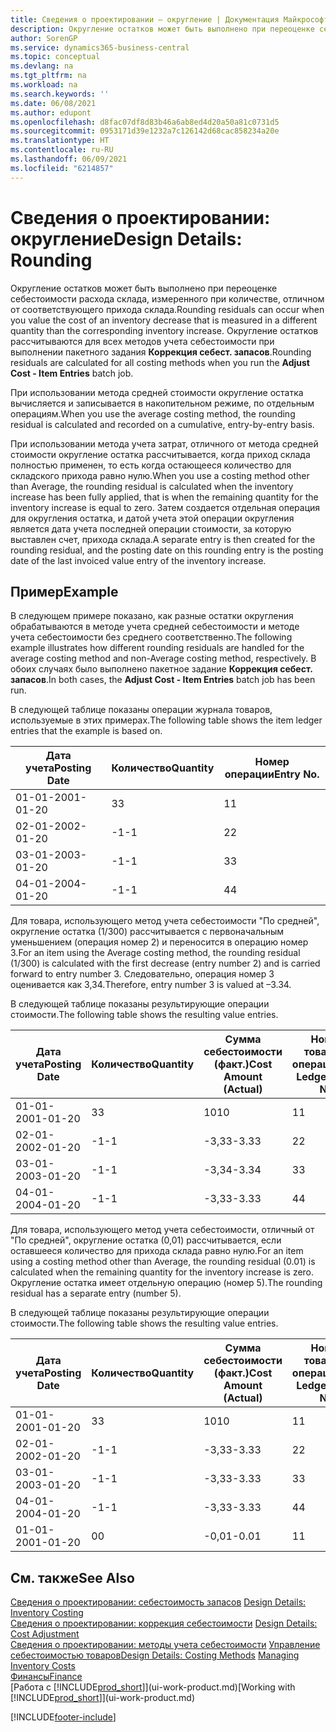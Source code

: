 ```yaml
---
title: Сведения о проектировании — округление | Документация Майкрософт
description: Округление остатков может быть выполнено при переоценке себестоимости расхода склада, измеренного при количестве, отличном от соответствующего прихода склада. Округление остатков рассчитываются для всех методов учета себестоимости при выполнении пакетного задания **Коррекция себест. запасов**.
author: SorenGP
ms.service: dynamics365-business-central
ms.topic: conceptual
ms.devlang: na
ms.tgt_pltfrm: na
ms.workload: na
ms.search.keywords: ''
ms.date: 06/08/2021
ms.author: edupont
ms.openlocfilehash: d8fac07df8d83b46a6ab8ed4d20a50a81c0731d5
ms.sourcegitcommit: 0953171d39e1232a7c126142d68cac858234a20e
ms.translationtype: HT
ms.contentlocale: ru-RU
ms.lasthandoff: 06/09/2021
ms.locfileid: "6214857"
---
```

# <a name="design-details-rounding"></a><span data-ttu-id="a5ee9-104">Сведения о проектировании: округление</span><span class="sxs-lookup"><span data-stu-id="a5ee9-104">Design Details: Rounding</span></span>
<span data-ttu-id="a5ee9-105">Округление остатков может быть выполнено при переоценке себестоимости расхода склада, измеренного при количестве, отличном от соответствующего прихода склада.</span><span class="sxs-lookup"><span data-stu-id="a5ee9-105">Rounding residuals can occur when you value the cost of an inventory decrease that is measured in a different quantity than the corresponding inventory increase.</span></span> <span data-ttu-id="a5ee9-106">Округление остатков рассчитываются для всех методов учета себестоимости при выполнении пакетного задания **Коррекция себест. запасов**.</span><span class="sxs-lookup"><span data-stu-id="a5ee9-106">Rounding residuals are calculated for all costing methods when you run the **Adjust Cost - Item Entries** batch job.</span></span>  

 <span data-ttu-id="a5ee9-107">При использовании метода средней стоимости округление остатка вычисляется и записывается в накопительном режиме, по отдельным операциям.</span><span class="sxs-lookup"><span data-stu-id="a5ee9-107">When you use the average costing method, the rounding residual is calculated and recorded on a cumulative, entry-by-entry basis.</span></span>  

 <span data-ttu-id="a5ee9-108">При использовании метода учета затрат, отличного от метода средней стоимости округление остатка рассчитывается, когда приход склада полностью применен, то есть когда остающееся количество для складского прихода равно нулю.</span><span class="sxs-lookup"><span data-stu-id="a5ee9-108">When you use a costing method other than Average, the rounding residual is calculated when the inventory increase has been fully applied, that is when the remaining quantity for the inventory increase is equal to zero.</span></span> <span data-ttu-id="a5ee9-109">Затем создается отдельная операция для округления остатка, и датой учета этой операции округления является дата учета последней операции стоимости, за которую выставлен счет, прихода склада.</span><span class="sxs-lookup"><span data-stu-id="a5ee9-109">A separate entry is then created for the rounding residual, and the posting date on this rounding entry is the posting date of the last invoiced value entry of the inventory increase.</span></span>  

## <a name="example"></a><span data-ttu-id="a5ee9-110">Пример</span><span class="sxs-lookup"><span data-stu-id="a5ee9-110">Example</span></span>  
 <span data-ttu-id="a5ee9-111">В следующем примере показано, как разные остатки округления обрабатываются в методе учета средней себестоимости и методе учета себестоимости без среднего соответственно.</span><span class="sxs-lookup"><span data-stu-id="a5ee9-111">The following example illustrates how different rounding residuals are handled for the average costing method and non-Average costing method, respectively.</span></span> <span data-ttu-id="a5ee9-112">В обоих случаях было выполнено пакетное задание **Коррекция себест. запасов**.</span><span class="sxs-lookup"><span data-stu-id="a5ee9-112">In both cases, the **Adjust Cost - Item Entries** batch job has been run.</span></span>  

 <span data-ttu-id="a5ee9-113">В следующей таблице показаны операции журнала товаров, используемые в этих примерах.</span><span class="sxs-lookup"><span data-stu-id="a5ee9-113">The following table shows the item ledger entries that the example is based on.</span></span>  

|<span data-ttu-id="a5ee9-114">Дата учета</span><span class="sxs-lookup"><span data-stu-id="a5ee9-114">Posting Date</span></span>|<span data-ttu-id="a5ee9-115">Количество</span><span class="sxs-lookup"><span data-stu-id="a5ee9-115">Quantity</span></span>|<span data-ttu-id="a5ee9-116">Номер операции</span><span class="sxs-lookup"><span data-stu-id="a5ee9-116">Entry No.</span></span>|  
|------------------|--------------|---------------|  
|<span data-ttu-id="a5ee9-117">01-01-20</span><span class="sxs-lookup"><span data-stu-id="a5ee9-117">01-01-20</span></span>|<span data-ttu-id="a5ee9-118">3</span><span class="sxs-lookup"><span data-stu-id="a5ee9-118">3</span></span>|<span data-ttu-id="a5ee9-119">1</span><span class="sxs-lookup"><span data-stu-id="a5ee9-119">1</span></span>|  
|<span data-ttu-id="a5ee9-120">02-01-20</span><span class="sxs-lookup"><span data-stu-id="a5ee9-120">02-01-20</span></span>|<span data-ttu-id="a5ee9-121">-1</span><span class="sxs-lookup"><span data-stu-id="a5ee9-121">-1</span></span>|<span data-ttu-id="a5ee9-122">2</span><span class="sxs-lookup"><span data-stu-id="a5ee9-122">2</span></span>|  
|<span data-ttu-id="a5ee9-123">03-01-20</span><span class="sxs-lookup"><span data-stu-id="a5ee9-123">03-01-20</span></span>|<span data-ttu-id="a5ee9-124">-1</span><span class="sxs-lookup"><span data-stu-id="a5ee9-124">-1</span></span>|<span data-ttu-id="a5ee9-125">3</span><span class="sxs-lookup"><span data-stu-id="a5ee9-125">3</span></span>|  
|<span data-ttu-id="a5ee9-126">04-01-20</span><span class="sxs-lookup"><span data-stu-id="a5ee9-126">04-01-20</span></span>|<span data-ttu-id="a5ee9-127">-1</span><span class="sxs-lookup"><span data-stu-id="a5ee9-127">-1</span></span>|<span data-ttu-id="a5ee9-128">4</span><span class="sxs-lookup"><span data-stu-id="a5ee9-128">4</span></span>|  

 <span data-ttu-id="a5ee9-129">Для товара, использующего метод учета себестоимости "По средней", округление остатка (1/300) рассчитывается с первоначальным уменьшением (операция номер 2) и переносится в операцию номер 3.</span><span class="sxs-lookup"><span data-stu-id="a5ee9-129">For an item using the Average costing method, the rounding residual (1/300) is calculated with the first decrease (entry number 2) and is carried forward to entry number 3.</span></span> <span data-ttu-id="a5ee9-130">Следовательно, операция номер 3 оценивается как 3,34.</span><span class="sxs-lookup"><span data-stu-id="a5ee9-130">Therefore, entry number 3 is valued at –3.34.</span></span>  

 <span data-ttu-id="a5ee9-131">В следующей таблице показаны результирующие операции стоимости.</span><span class="sxs-lookup"><span data-stu-id="a5ee9-131">The following table shows the resulting value entries.</span></span>  

|<span data-ttu-id="a5ee9-132">Дата учета</span><span class="sxs-lookup"><span data-stu-id="a5ee9-132">Posting Date</span></span>|<span data-ttu-id="a5ee9-133">Количество</span><span class="sxs-lookup"><span data-stu-id="a5ee9-133">Quantity</span></span>|<span data-ttu-id="a5ee9-134">Сумма себестоимости (факт.)</span><span class="sxs-lookup"><span data-stu-id="a5ee9-134">Cost Amount (Actual)</span></span>|<span data-ttu-id="a5ee9-135">Номер товарной операции</span><span class="sxs-lookup"><span data-stu-id="a5ee9-135">Item Ledger Entry No.</span></span>|<span data-ttu-id="a5ee9-136">Номер операции</span><span class="sxs-lookup"><span data-stu-id="a5ee9-136">Entry No.</span></span>|  
|------------------|--------------|----------------------------|---------------------------|---------------|  
|<span data-ttu-id="a5ee9-137">01-01-20</span><span class="sxs-lookup"><span data-stu-id="a5ee9-137">01-01-20</span></span>|<span data-ttu-id="a5ee9-138">3</span><span class="sxs-lookup"><span data-stu-id="a5ee9-138">3</span></span>|<span data-ttu-id="a5ee9-139">10</span><span class="sxs-lookup"><span data-stu-id="a5ee9-139">10</span></span>|<span data-ttu-id="a5ee9-140">1</span><span class="sxs-lookup"><span data-stu-id="a5ee9-140">1</span></span>|<span data-ttu-id="a5ee9-141">1</span><span class="sxs-lookup"><span data-stu-id="a5ee9-141">1</span></span>|  
|<span data-ttu-id="a5ee9-142">02-01-20</span><span class="sxs-lookup"><span data-stu-id="a5ee9-142">02-01-20</span></span>|<span data-ttu-id="a5ee9-143">-1</span><span class="sxs-lookup"><span data-stu-id="a5ee9-143">-1</span></span>|<span data-ttu-id="a5ee9-144">-3,33</span><span class="sxs-lookup"><span data-stu-id="a5ee9-144">-3.33</span></span>|<span data-ttu-id="a5ee9-145">2</span><span class="sxs-lookup"><span data-stu-id="a5ee9-145">2</span></span>|<span data-ttu-id="a5ee9-146">2</span><span class="sxs-lookup"><span data-stu-id="a5ee9-146">2</span></span>|  
|<span data-ttu-id="a5ee9-147">03-01-20</span><span class="sxs-lookup"><span data-stu-id="a5ee9-147">03-01-20</span></span>|<span data-ttu-id="a5ee9-148">-1</span><span class="sxs-lookup"><span data-stu-id="a5ee9-148">-1</span></span>|<span data-ttu-id="a5ee9-149">-3,34</span><span class="sxs-lookup"><span data-stu-id="a5ee9-149">-3.34</span></span>|<span data-ttu-id="a5ee9-150">3</span><span class="sxs-lookup"><span data-stu-id="a5ee9-150">3</span></span>|<span data-ttu-id="a5ee9-151">3</span><span class="sxs-lookup"><span data-stu-id="a5ee9-151">3</span></span>|  
|<span data-ttu-id="a5ee9-152">04-01-20</span><span class="sxs-lookup"><span data-stu-id="a5ee9-152">04-01-20</span></span>|<span data-ttu-id="a5ee9-153">-1</span><span class="sxs-lookup"><span data-stu-id="a5ee9-153">-1</span></span>|<span data-ttu-id="a5ee9-154">-3,33</span><span class="sxs-lookup"><span data-stu-id="a5ee9-154">-3.33</span></span>|<span data-ttu-id="a5ee9-155">4</span><span class="sxs-lookup"><span data-stu-id="a5ee9-155">4</span></span>|<span data-ttu-id="a5ee9-156">4</span><span class="sxs-lookup"><span data-stu-id="a5ee9-156">4</span></span>|  

 <span data-ttu-id="a5ee9-157">Для товара, использующего метод учета себестоимости, отличный от "По средней", округление остатка (0,01) рассчитывается, если оставшееся количество для прихода склада равно нулю.</span><span class="sxs-lookup"><span data-stu-id="a5ee9-157">For an item using a costing method other than Average, the rounding residual (0.01) is calculated when the remaining quantity for the inventory increase is zero.</span></span> <span data-ttu-id="a5ee9-158">Округление остатка имеет отдельную операцию (номер 5).</span><span class="sxs-lookup"><span data-stu-id="a5ee9-158">The rounding residual has a separate entry (number 5).</span></span>  

 <span data-ttu-id="a5ee9-159">В следующей таблице показаны результирующие операции стоимости.</span><span class="sxs-lookup"><span data-stu-id="a5ee9-159">The following table shows the resulting value entries.</span></span>  

|<span data-ttu-id="a5ee9-160">Дата учета</span><span class="sxs-lookup"><span data-stu-id="a5ee9-160">Posting Date</span></span>|<span data-ttu-id="a5ee9-161">Количество</span><span class="sxs-lookup"><span data-stu-id="a5ee9-161">Quantity</span></span>|<span data-ttu-id="a5ee9-162">Сумма себестоимости (факт.)</span><span class="sxs-lookup"><span data-stu-id="a5ee9-162">Cost Amount (Actual)</span></span>|<span data-ttu-id="a5ee9-163">Номер товарной операции</span><span class="sxs-lookup"><span data-stu-id="a5ee9-163">Item Ledger Entry No.</span></span>|<span data-ttu-id="a5ee9-164">Номер операции</span><span class="sxs-lookup"><span data-stu-id="a5ee9-164">Entry No.</span></span>|  
|------------------|--------------|----------------------------|---------------------------|---------------|  
|<span data-ttu-id="a5ee9-165">01-01-20</span><span class="sxs-lookup"><span data-stu-id="a5ee9-165">01-01-20</span></span>|<span data-ttu-id="a5ee9-166">3</span><span class="sxs-lookup"><span data-stu-id="a5ee9-166">3</span></span>|<span data-ttu-id="a5ee9-167">10</span><span class="sxs-lookup"><span data-stu-id="a5ee9-167">10</span></span>|<span data-ttu-id="a5ee9-168">1</span><span class="sxs-lookup"><span data-stu-id="a5ee9-168">1</span></span>|<span data-ttu-id="a5ee9-169">1</span><span class="sxs-lookup"><span data-stu-id="a5ee9-169">1</span></span>|  
|<span data-ttu-id="a5ee9-170">02-01-20</span><span class="sxs-lookup"><span data-stu-id="a5ee9-170">02-01-20</span></span>|<span data-ttu-id="a5ee9-171">-1</span><span class="sxs-lookup"><span data-stu-id="a5ee9-171">-1</span></span>|<span data-ttu-id="a5ee9-172">-3,33</span><span class="sxs-lookup"><span data-stu-id="a5ee9-172">-3.33</span></span>|<span data-ttu-id="a5ee9-173">2</span><span class="sxs-lookup"><span data-stu-id="a5ee9-173">2</span></span>|<span data-ttu-id="a5ee9-174">2</span><span class="sxs-lookup"><span data-stu-id="a5ee9-174">2</span></span>|  
|<span data-ttu-id="a5ee9-175">03-01-20</span><span class="sxs-lookup"><span data-stu-id="a5ee9-175">03-01-20</span></span>|<span data-ttu-id="a5ee9-176">-1</span><span class="sxs-lookup"><span data-stu-id="a5ee9-176">-1</span></span>|<span data-ttu-id="a5ee9-177">-3,33</span><span class="sxs-lookup"><span data-stu-id="a5ee9-177">-3.33</span></span>|<span data-ttu-id="a5ee9-178">3</span><span class="sxs-lookup"><span data-stu-id="a5ee9-178">3</span></span>|<span data-ttu-id="a5ee9-179">3</span><span class="sxs-lookup"><span data-stu-id="a5ee9-179">3</span></span>|  
|<span data-ttu-id="a5ee9-180">04-01-20</span><span class="sxs-lookup"><span data-stu-id="a5ee9-180">04-01-20</span></span>|<span data-ttu-id="a5ee9-181">-1</span><span class="sxs-lookup"><span data-stu-id="a5ee9-181">-1</span></span>|<span data-ttu-id="a5ee9-182">-3,33</span><span class="sxs-lookup"><span data-stu-id="a5ee9-182">-3.33</span></span>|<span data-ttu-id="a5ee9-183">4</span><span class="sxs-lookup"><span data-stu-id="a5ee9-183">4</span></span>|<span data-ttu-id="a5ee9-184">4</span><span class="sxs-lookup"><span data-stu-id="a5ee9-184">4</span></span>|  
|<span data-ttu-id="a5ee9-185">01-01-20</span><span class="sxs-lookup"><span data-stu-id="a5ee9-185">01-01-20</span></span>|<span data-ttu-id="a5ee9-186">0</span><span class="sxs-lookup"><span data-stu-id="a5ee9-186">0</span></span>|<span data-ttu-id="a5ee9-187">-0,01</span><span class="sxs-lookup"><span data-stu-id="a5ee9-187">-0.01</span></span>|<span data-ttu-id="a5ee9-188">1</span><span class="sxs-lookup"><span data-stu-id="a5ee9-188">1</span></span>|<span data-ttu-id="a5ee9-189">5</span><span class="sxs-lookup"><span data-stu-id="a5ee9-189">5</span></span>|  

## <a name="see-also"></a><span data-ttu-id="a5ee9-190">См. также</span><span class="sxs-lookup"><span data-stu-id="a5ee9-190">See Also</span></span>  
 <span data-ttu-id="a5ee9-191">[Сведения о проектировании: себестоимость запасов](design-details-inventory-costing.md) </span><span class="sxs-lookup"><span data-stu-id="a5ee9-191">[Design Details: Inventory Costing](design-details-inventory-costing.md) </span></span>  
 <span data-ttu-id="a5ee9-192">[Сведения о проектировании: коррекция себестоимости](design-details-cost-adjustment.md) </span><span class="sxs-lookup"><span data-stu-id="a5ee9-192">[Design Details: Cost Adjustment](design-details-cost-adjustment.md) </span></span>  
 <span data-ttu-id="a5ee9-193">[Сведения о проектировании: методы учета себестоимости](design-details-costing-methods.md) [Управление себестоимостью товаров](finance-manage-inventory-costs.md)</span><span class="sxs-lookup"><span data-stu-id="a5ee9-193">[Design Details: Costing Methods](design-details-costing-methods.md) [Managing Inventory Costs](finance-manage-inventory-costs.md)</span></span>  
 [<span data-ttu-id="a5ee9-194">Финансы</span><span class="sxs-lookup"><span data-stu-id="a5ee9-194">Finance</span></span>](finance.md)  
 <span data-ttu-id="a5ee9-195">[Работа с [!INCLUDE[prod_short](includes/prod_short.md)]](ui-work-product.md)</span><span class="sxs-lookup"><span data-stu-id="a5ee9-195">[Working with [!INCLUDE[prod_short](includes/prod_short.md)]](ui-work-product.md)</span></span>


[!INCLUDE[footer-include](includes/footer-banner.md)]